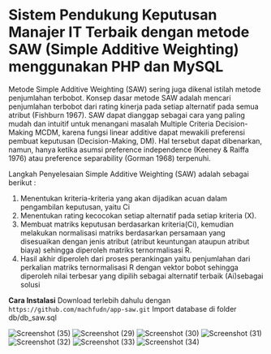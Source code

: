 # Sistem Pendukung Keputusan Manajer IT Terbaik dengan metode SAW (Simple Additive Weighting) menggunakan PHP dan MySQL
Metode Simple Additive Weighting (SAW) sering juga dikenal istilah metode penjumlahan terbobot. Konsep dasar metode SAW adalah mencari penjumlahan terbobot dari rating kinerja pada setiap alternatif pada semua atribut (Fishburn 1967). SAW dapat dianggap sebagai cara yang paling mudah dan intuitif untuk menangani masalah Multiple Criteria Decision-Making MCDM, karena fungsi linear additive dapat mewakili preferensi pembuat keputusan (Decision-Making, DM). Hal tersebut dapat dibenarkan, namun, hanya ketika asumsi preference independence (Keeney & Raiffa 1976) atau preference separability (Gorman 1968) terpenuhi.

Langkah Penyelesaian Simple Additive Weighting (SAW) adalah sebagai berikut :

1. Menentukan kriteria-kriteria yang akan dijadikan acuan dalam pengambilan keputusan, yaitu Ci
2. Menentukan rating kecocokan setiap alternatif pada setiap kriteria (X).
3. Membuat matriks keputusan berdasarkan kriteria(Ci), kemudian melakukan normalisasi matriks berdasarkan persamaan yang disesuaikan dengan jenis atribut (atribut keuntungan ataupun atribut biaya) sehingga diperoleh matriks ternormalisasi R.
4. Hasil akhir diperoleh dari proses perankingan yaitu penjumlahan dari perkalian matriks ternormalisasi R dengan vektor bobot sehingga diperoleh nilai terbesar yang dipilih sebagai alternatif terbaik (Ai)sebagai solusi

**Cara Instalasi**
Download terlebih dahulu dengan
`https://github.com/machfudn/app-saw.git`
Import database di folder db/db_saw.sql

![Screenshot (35)](https://user-images.githubusercontent.com/46182403/120494446-0775ff00-c3e6-11eb-9ecd-7bc4a15e7761.png)
![Screenshot (29)](https://user-images.githubusercontent.com/46182403/120494657-31c7bc80-c3e6-11eb-842c-87275d476b5f.png)
![Screenshot (30)](https://user-images.githubusercontent.com/46182403/120494619-2c6a7200-c3e6-11eb-8437-cac8339db4f1.png)
![Screenshot (31)](https://user-images.githubusercontent.com/46182403/120494630-2e343580-c3e6-11eb-9d32-bd42b839f135.png)
![Screenshot (32)](https://user-images.githubusercontent.com/46182403/120494636-2ecccc00-c3e6-11eb-9729-02a055d21025.png)
![Screenshot (33)](https://user-images.githubusercontent.com/46182403/120494641-2ffdf900-c3e6-11eb-8a4b-3fd0c2ee5797.png)
![Screenshot (34)](https://user-images.githubusercontent.com/46182403/120494649-30968f80-c3e6-11eb-93b0-079aa51bc6f1.png)


